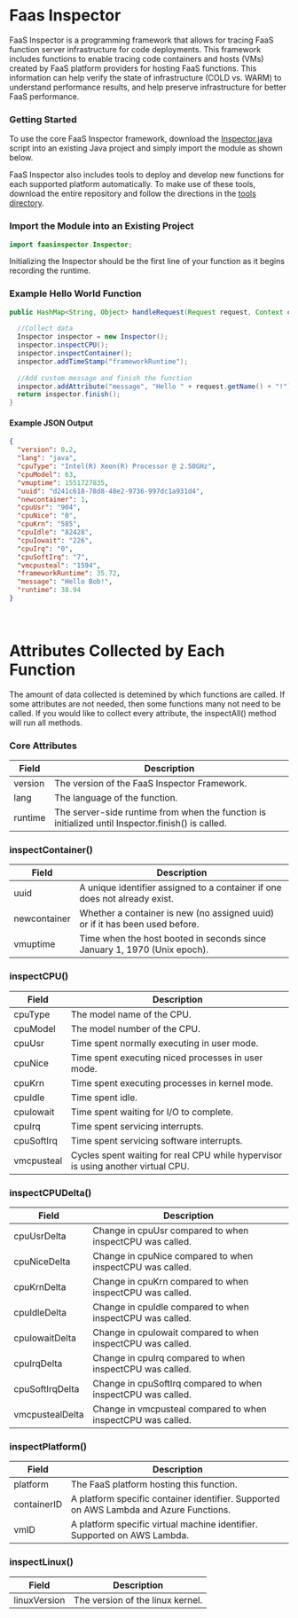 # Faas Inspector

FaaS Inspector is a programming framework that allows for tracing FaaS function server infrastructure for code deployments. This framework includes functions to enable tracing code containers and hosts (VMs) created by FaaS platform providers for hosting FaaS functions. This information can help verify the state of infrastructure (COLD vs. WARM) to understand performance results, and help preserve infrastructure for better FaaS performance.

### Getting Started

To use the core FaaS Inspector framework, download the [Inspector.java](./src/main/java/faasinspector/Inspector.java) script into an existing Java project and simply import the module as shown below.

FaaS Inspector also includes tools to deploy and develop new functions for each supported platform automatically. To make use of these tools, download the entire repository and follow the directions in the [tools directory](./tools). 

### Import the Module into an Existing Project

```java
import faasinspector.Inspector;
```
Initializing the Inspector should be the first line of your function as it begins recording the runtime.

### Example Hello World Function

```java
public HashMap<String, Object> handleRequest(Request request, Context context) {
  
  //Collect data
  Inspector inspector = new Inspector();
  inspector.inspectCPU();
  inspector.inspectContainer();
  inspector.addTimeStamp("frameworkRuntime");
  
  //Add custom message and finish the function
  inspector.addAttribute("message", "Hello " + request.getName() + "!");
  return inspector.finish();
}
```

#### Example JSON Output

```json
{
  "version": 0.2,
  "lang": "java",
  "cpuType": "Intel(R) Xeon(R) Processor @ 2.50GHz",
  "cpuModel": 63,
  "vmuptime": 1551727835,
  "uuid": "d241c618-78d8-48e2-9736-997dc1a931d4",
  "newcontainer": 1,
  "cpuUsr": "904",
  "cpuNice": "0",
  "cpuKrn": "585",
  "cpuIdle": "82428",
  "cpuIowait": "226",
  "cpuIrq": "0",
  "cpuSoftIrq": "7",
  "vmcpusteal": "1594",
  "frameworkRuntime": 35.72,
  "message": "Hello Bob!",
  "runtime": 38.94
}
```
&nbsp;

# Attributes Collected by Each Function

The amount of data collected is detemined by which functions are called. If some attributes are not needed, then some functions many not need to be called. If you would like to collect every attribute, the inspectAll() method will run all methods.

### Core Attributes

| **Field** | **Description** |
| --------- | --------------- |
| version | The version of the FaaS Inspector Framework. |
| lang | The language of the function. |
| runtime | The server-side runtime from when the function is initialized until Inspector.finish() is called. |

### inspectContainer()

| **Field** | **Description** |
| --------- | --------------- |
| uuid | A unique identifier assigned to a container if one does not already exist. |
| newcontainer | Whether a container is new (no assigned uuid) or if it has been used before. |
| vmuptime | Time when the host booted in seconds since January 1, 1970 (Unix epoch). |

### inspectCPU()

| **Field** | **Description** |
| --------- | --------------- |
| cpuType | The model name of the CPU. |
| cpuModel | The model number of the CPU. |
| cpuUsr | Time spent normally executing in user mode. |
| cpuNice | Time spent executing niced processes in user mode. |
| cpuKrn | Time spent executing processes in kernel mode. |
| cpuIdle | Time spent idle. |
| cpuIowait | Time spent waiting for I/O to complete. |
| cpuIrq | Time spent servicing interrupts. |
| cpuSoftIrq | Time spent servicing software interrupts. |
| vmcpusteal | Cycles spent waiting for real CPU while hypervisor is using another virtual CPU. |

### inspectCPUDelta()

| **Field** | **Description** |
| --------- | --------------- |
| cpuUsrDelta | Change in cpuUsr compared to when inspectCPU was called. |
| cpuNiceDelta | Change in cpuNice compared to when inspectCPU was called. |
| cpuKrnDelta | Change in cpuKrn compared to when inspectCPU was called. |
| cpuIdleDelta | Change in cpuIdle compared to when inspectCPU was called. |
| cpuIowaitDelta | Change in cpuIowait compared to when inspectCPU was called. |
| cpuIrqDelta | Change in cpuIrq compared to when inspectCPU was called. |
| cpuSoftIrqDelta | Change in cpuSoftIrq compared to when inspectCPU was called. |
| vmcpustealDelta | Change in vmcpusteal compared to when inspectCPU was called. |

### inspectPlatform()

| **Field** | **Description** |
| --------- | --------------- |
| platform | The FaaS platform hosting this function. |
| containerID | A platform specific container identifier. Supported on AWS Lambda and Azure Functions. |
| vmID | A platform specific virtual machine identifier. Supported on AWS Lambda. |

### inspectLinux()

| **Field** | **Description** |
| --------- | --------------- |
| linuxVersion | The version of the linux kernel. |

&nbsp;
